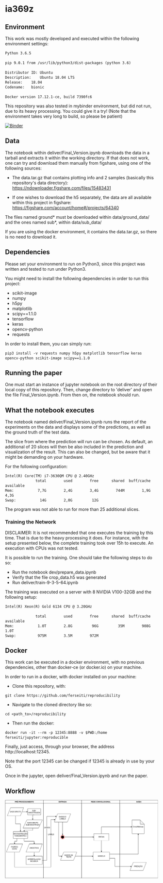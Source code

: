 # ia369z

## Environment

This work was mostly developed and executed within the following environment settings:

```
Python 3.6.5

pip 9.0.1 from /usr/lib/python3/dist-packages (python 3.6)

Distributor ID:	Ubuntu
Description:	Ubuntu 18.04 LTS
Release:	18.04
Codename:	bionic

Docker version 17.12.1-ce, build 7390fc6
```

This repository was also tested in mybinder environment, but did not run, due to its heavy processing. You could give it a try! (Note that the environment takes very long to build, so please be patient)

[![Binder](https://mybinder.org/badge_logo.svg)](https://mybinder.org/v2/gh/ferseiti/reproducibility/master)

## Data

The notebook within deliver/Final_Version.ipynb downloads the data in a tarball and extracts it within the working directory. If that does not work, one can try and download them manually from figshare, using one of the following sources:

* The data.tar.gz that contains plotting info and 2 samples (basically this repository's data directory):
https://ndownloader.figshare.com/files/15483431

* If one wishes to download the h5 separately, the data are all available within this project in figshare:
https://figshare.com/account/home#/projects/64340

The files named ground* must be downloaded within data/ground_data/ and the ones named sub*, within data/sub_data/

If you are using the docker environment, it contains the data.tar.gz, so there is no need to download it.

## Dependencies

Please set your environment to run on Python3, since this project was written
and tested to run under Python3.

You might need to install the following dependencies in order to run this
project:

- scikit-image
- numpy
- h5py
- matplotlib
- scipy==1.1.0
- tensorflow
- keras
- opencv-python
- requests

In order to install them, you can simply run:
```
pip3 install -v requests numpy h5py matplotlib tensorflow keras opencv-python scikit-image scipy==1.1.0
```

## Running the paper

One must start an instance of jupyter notebook on the root directory of their local copy of this repository.
Then, change directory to 'deliver' and open the file Final_Version.ipynb.
From then on, the notebook should run.

## What the notebook executes

The notebook named deliver/Final_Version.ipynb runs the report of the experiments on the data and displays some of the predictions, as well as the ground truth of the test data.

The slice from where the prediction will run can be chosen. As default, an additional of 20 slices will then be also included in the prediction and visualization of the result. This can also be changed, but be aware that it might be demanding on your hardware.

For the following configuration:

```
Intel(R) Core(TM) i7-3630QM CPU @ 2.40GHz
              total        used        free      shared  buff/cache   available
Mem:           7,7G        2,4G        3,4G        744M        1,9G        4,3G
Swap:           14G        2,0G         12G
```
The program was not able to run for more than 25 additional slices.

### Training the Network

DISCLAIMER: It is not recommended that one executes the training by this time. That is due to the heavy processing it does. For instance, with the setup presented below, the complete training took over 15h to execute. An execution with CPUs was not tested.

It is possible to run the training. One should take the following steps to do so:

- Run the notebook dev/prepare_data.ipynb
- Verify that the file crop_data.h5 was generated
- Run deliver/train-9-3-5-64.ipynb

The training was executed on a server with 8 NVIDIA V100-32GB and the following setup:
```
Intel(R) Xeon(R) Gold 6134 CPU @ 3.20GHz

              total        used        free      shared  buff/cache   available
Mem:           1.0T        2.8G         96G         35M        908G        1.0T
Swap:          975M        3.5M        972M
```

## Docker

This work can be executed in a docker environment, with no previous dependencies, other than docker-ce (or docker.io) on your machine.

In order to run in a docker, with docker installed on your machine:

* Clone this repository, with:
```
git clone https://github.com/ferseiti/reproducibility
```
* Navigate to the cloned directory like so:
```
cd <path_to>/reproducibility
```
* Then run the docker:
```
docker run -it --rm -p 12345:8888 -v $PWD:/home ferseiti/jupyter:reproducible
```

Finally, just access, through your browser, the address http://localhost:12345.

Note that the port 12345 can be changed if 12345 is already in use by your OS.

Once in the jupyter, open deliver/Final_Version.ipynb and run the paper.

## Workflow

<img src="figures/workflow.png" />
